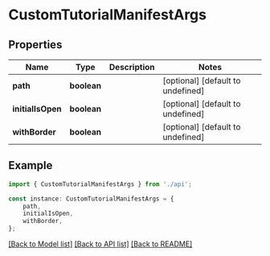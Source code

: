 # CustomTutorialManifestArgs


## Properties

Name | Type | Description | Notes
------------ | ------------- | ------------- | -------------
**path** | **boolean** |  | [optional] [default to undefined]
**initialIsOpen** | **boolean** |  | [optional] [default to undefined]
**withBorder** | **boolean** |  | [optional] [default to undefined]

## Example

```typescript
import { CustomTutorialManifestArgs } from './api';

const instance: CustomTutorialManifestArgs = {
    path,
    initialIsOpen,
    withBorder,
};
```

[[Back to Model list]](../README.md#documentation-for-models) [[Back to API list]](../README.md#documentation-for-api-endpoints) [[Back to README]](../README.md)
